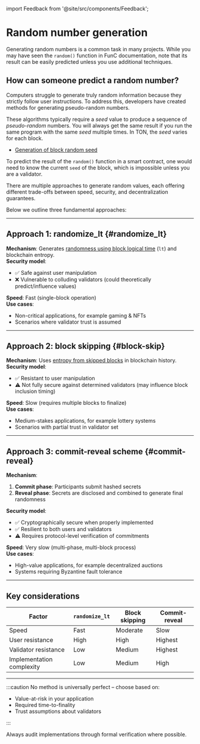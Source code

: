 import Feedback from '@site/src/components/Feedback';

# Random number generation

Generating random numbers is a common task in many projects. While you may have seen the `random()` function in FunC documentation, note that its result can be easily predicted unless you use additional techniques.

## How can someone predict a random number?

Computers struggle to generate truly random information because they strictly follow user instructions. To address this, developers have created methods for generating pseudo-random numbers.

These algorithms typically require a *seed* value to produce a sequence of *pseudo-random* numbers. You will always get the same result if you run the same program with the same *seed* multiple times. In TON, the *seed* varies for each block.

- [Generation of block random seed](/v3/guidelines/smart-contracts/security/random)

To predict the result of the `random()` function in a smart contract, one would need to know the current `seed` of the block, which is impossible unless you are a validator.

There are multiple approaches to generate random values, each offering different trade-offs between speed, security, and decentralization guarantees.

Below we outline three fundamental approaches:

---

## Approach 1: randomize_lt {#randomize_lt}

**Mechanism**: Generates [randomness using block logical time](https://docs.ton.org/v3/guidelines/smart-contracts/security/ton-hack-challenge-1/#4-lottery) (`lt`) and blockchain entropy.\
**Security model**:

- ✅ Safe against user manipulation
- ❌ Vulnerable to colluding validators (could theoretically predict/influence values)

**Speed**: Fast (single-block operation)\
**Use cases**:

- Non-critical applications, for example gaming & NFTs
- Scenarios where validator trust is assumed

---

## Approach 2: block skipping {#block-skip}

**Mechanism**: Uses [entropy from skipped blocks](https://github.com/puppycats/ton-random?tab=readme-ov-file#ton-random) in blockchain history.\
**Security model**:

- ✅ Resistant to user manipulation
- ⚠️ Not fully secure against determined validators (may influence block inclusion timing)

**Speed**: Slow (requires multiple blocks to finalize)\
**Use cases**:

- Medium-stakes applications, for example lottery systems
- Scenarios with partial trust in validator set

---

## Approach 3: commit-reveal scheme {#commit-reveal}

**Mechanism**:

1. **Commit phase**: Participants submit hashed secrets
2. **Reveal phase**: Secrets are disclosed and combined to generate final randomness

**Security model**:

- ✅ Cryptographically secure when properly implemented
- ✅ Resilient to both users and validators
- ⚠️ Requires protocol-level verification of commitments

**Speed**: Very slow (multi-phase, multi-block process)\
**Use cases**:

- High-value applications, for example decentralized auctions
- Systems requiring Byzantine fault tolerance

---

## Key considerations

| Factor                    | `randomize_lt` | Block skipping | Commit-reveal |
| ------------------------- | -------------- | -------------- | ------------- |
| Speed                     | Fast           | Moderate       | Slow          |
| User resistance           | High           | High           | Highest       |
| Validator resistance      | Low            | Medium         | Highest       |
| Implementation complexity | Low            | Medium         | High          |

---

:::caution
No method is universally perfect – choose based on:

- Value-at-risk in your application
- Required time-to-finality
- Trust assumptions about validators

:::

Always audit implementations through formal verification where possible.

<Feedback />

